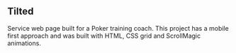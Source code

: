 ## Tilted

Service web page built for a Poker training coach.
This project has a mobile first approach and was built with HTML, CSS grid and ScrollMagic animations. 
